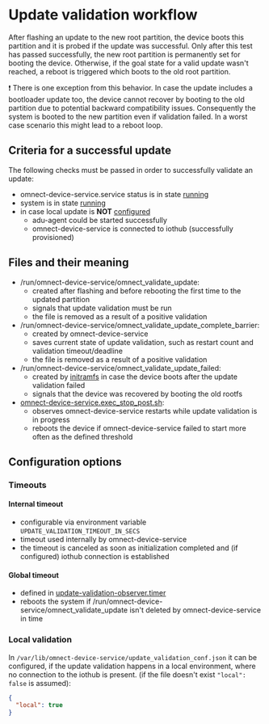 # Update validation workflow

After flashing an update to the new root partition, the device boots this partition and it is probed if the update was successful. Only after this test has passed successfully, the new root partition is permanently set for booting the device. Otherwise, if the goal state for a valid update wasn't reached, a reboot is triggered which boots to the old root partition.

:exclamation: There is one exception from this behavior. In case the update includes a bootloader update too, the device cannot recover by booting to the old partition due to potential backward compatibility issues. Consequently the system is booted to the new partition even if validation failed. In a worst case scenario this might lead to a reboot loop.

## Criteria for a successful update

The following checks must be passed in order to successfully validate an update:

- omnect-device-service.service status is in state [running](https://www.freedesktop.org/software/systemd/man/latest/systemctl.html#status%20PATTERN%E2%80%A6%7CPID%E2%80%A6%5D)
- system is in state [running](https://www.freedesktop.org/software/systemd/man/latest/systemctl.html#is-system-running)
- in case local update is **NOT** [configured](#local-validation)
  - adu-agent could be started successfully
  - omnect-device-service is connected to iothub (successfully provisioned)

## Files and their meaning

- /run/omnect-device-service/omnect_validate_update:
  - created after flashing and before rebooting the first time to the updated partition
  - signals that update validation must be run
  - the file is removed as a result of a positive validation
- /run/omnect-device-service/omnect_validate_update_complete_barrier:
  - created by omnect-device-service
  - saves current state of update validation, such as restart count and validation timeout/deadline
  - the file is removed as a result of a positive validation
- /run/omnect-device-service/omnect_validate_update_failed:
  - created by [initramfs](https://github.com/omnect/meta-omnect/blob/bcaac3baa2948e71a494a958f3db37593031f690/recipes-omnect/initrdscripts/omnect-os-initramfs/omnect-device-service-setup#L80) in case the device boots after the update validation failed
  - signals that the device was recovered by booting the old rootfs
- [omnect-device-service.exec_stop_post.sh](../../../systemd/omnect-device-service.exec_stop_post.sh):
  - observes omnect-device-service restarts while update validation is in progress
  - reboots the device if omnect-device-service failed to start more often as the defined threshold

## Configuration options

### Timeouts

#### Internal timeout

- configurable via environment variable `UPDATE_VALIDATION_TIMEOUT_IN_SECS`
- timeout used internally by omnect-device-service
- the timeout is canceled as soon as initialization completed and (if configured) iothub connection is established

#### Global timeout

- defined in [update-validation-observer.timer](../../../systemd/update-validation-observer.timer)
- reboots the system if /run/omnect-device-service/omnect_validate_update isn't deleted by omnect-device-service in time

### Local validation

In `/var/lib/omnect-device-service/update_validation_conf.json` it can be configured, if the update validation happens in a local environment, where no connection to the iothub is present. (if the file doesn't exist `"local": false` is assumed):

```json
{
  "local": true
}
```
